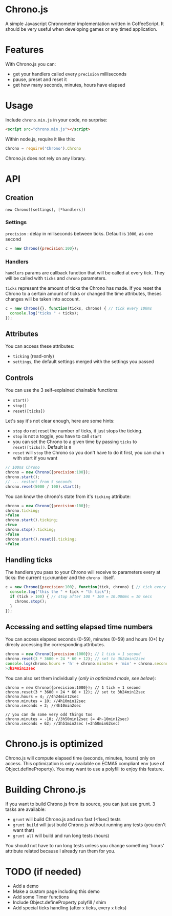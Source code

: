 # Chrono.js

A simple Javascript Chronometer implementation written in CoffeeScript. It should be very useful when developing games or any timed application.

# Features
With Chrono.js you can:

* get your handlers called every `precision` milliseconds
* pause, preset and reset it
* get how many seconds, minutes, hours have elapsed


# Usage

Include `chrono.min.js` in your code, no surprise:

``` html
<script src="chrono.min.js"></script>
```

Within node.js, require it like this:

```javascript
Chrono = require('Chrono').Chrono
```

Chrono.js does not rely on any library.

# API
## Creation
`new Chrono([settings], [*handlers])`

### Settings

`precision` : delay in miliseconds between ticks. Default is `1000`, as one second

``` javascript
c = new Chrono({precision:100});
```

### Handlers

`handlers` params are callback function that will be called at every tick. They will be called with `ticks` and `chrono` parameters.

`ticks` represent the amount of ticks the Chrono has made. If you reset the
Chrono to a certain amount of ticks or changed the time attributes, theses 
changes will be taken into account.

``` javascript
c = new Chrono({}, function(ticks, chrono) { // tick every 100ms
  console.log("ticks " + ticks);
});
```

## Attributes

You can access these attributes:

* `ticking` (read-only)
* `settings`, the default settings merged with the settings you passed

## Controls
You can use the 3 self-explained chainable functions:

* `start()`
* `stop()`
* `reset([ticks])`

Let's say it's not clear enough, here are some hints:

* `stop` do not reset the number of ticks, it just stops the ticking.
* `stop` is not a toggle, you have to call `start`
* you can set the Chrono to a given time by passing `ticks` to `reset([ticks])`. Default is `0`
* `reset` will `stop` the Chrono so you don't have to do it first, you can chain with start if you want

``` javascript
// 100ms Chrono
chrono = new Chrono({precision:100});
chrono.start();
// ... restart from 5 seconds
chrono.reset(5000 / 100).start();
```

You can know the chrono's state from it's `ticking` attribute:

```javascript
chrono = new Chrono({precision:100});
chrono.ticking;
>false
chrono.start().ticking;
>true
chrono.stop().ticking;
>false
chrono.start().reset().ticking;
>false
```

## Handling ticks
The handlers you pass to your Chrono will receive to parameters every at ticks: the current `tick`number and the `chrono ` itself.

``` javascript
c = new Chrono({precision:100}, function(tick, chrono) { // tick every 100ms
  console.log("this the " + tick + "th tick");
  if (tick > 100) { // stop after 100 * 100 = 10.000ms = 10 secs
    chrono.stop();
  }
});
```

## Accessing and setting elapsed time numbers
You can access elapsed seconds (0-59), minutes (0-59) and hours (0+) by direcly accessing the corresponding attributes.

``` javascript
chrono = new Chrono({precision:1000}); // 1 tick = 1 second
chrono.reset(3 * 3600 + 24 * 60 + 12); // set to 3h24min12sec
console.log(chrono.hours + 'h' + chrono.minutes + 'min' + chrono.seconds + 'sec');
>3h24min12sec
```

You can also set them individually (*only in optimized mode, see below*):

```
chrono = new Chrono({precision:1000}); // 1 tick = 1 second
chrono.reset(3 * 3600 + 24 * 60 + 12); // set to 3h24min12sec
chrono.hours = 4; //4h24min12sec
chrono.minutes = 10; //4h10min12sec
chrono.seconds = 2; //4h10min2sec

// you can do some very odd things too
chrono.minutes = -10; //3h50min12sec (= 4h-10min12sec)
chrono.seconds = 62; //3h51min2sec (=3h50min62sec)
```

# Chrono.js is optimized
Chrono.js will compute elapsed time (seconds, minutes, hours) only on access. This optimization is only available on ECMA5 compliant env (use of Object.defineProperty). You may want to use a polyfill to enjoy this feature.

# Building Chrono.js
If you want to build Chrono.js from its source, you can just use grunt.
3 tasks are available:

* `grunt` will build Chrono.js and run fast (<1sec) tests
* `grunt build` will just build Chrono.js without running any tests (you don't want that)
* `grunt all` will build and run long tests (hours)

You should not have to run long tests unless you change something 'hours' attribute related because I already run them for you.

# TODO (if needed)
* Add a demo
* Make a custom page including this demo
* Add some Timer functions
* Include Object.defineProperty polyfill / shim
* Add special ticks handling (after `x` ticks, every `x` ticks)